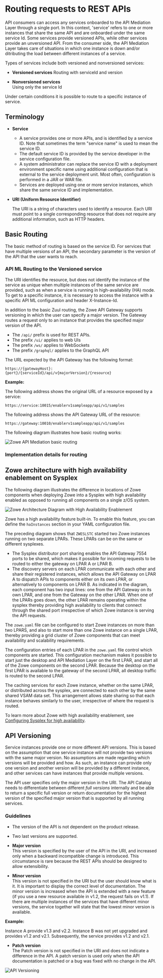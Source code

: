 # Routing requests to REST APIs

API consumers can access any services onboarded to the API Mediation Layer through a single port. In this context, 'service' refers to one or more instances that share the same API and are onboarded under the same service Id. Some services provide versioned APIs, while other services provide an unversioned API. From the consumer side, the API Mediation Layer takes care of situations in which one instance is down and/or ditributing the load between different instances of a service. 

Types of services include both versioned and nonversioned services:

* **Versioned services**
Routing with serviceId and version

* **Nonversioned services**  
Using only the service Id

Under certain conditions it is possible to route to a specific instance of service.

## Terminology

* **Service**

  * A service provides one or more APIs, and is identified by a service ID. Note that sometimes the term "service name" is used to mean the service ID.  
  * The default service ID is provided by the service developer in the service configuration file.  
  * A system administrator can replace the service ID with a deployment environment specific name using additional configuration that is external to the service deployment unit. Most often, configuration is performed in a JAR or WAR file.  
  * Services are deployed using one or more service instances, which share the same service ID and implementation.

* **URI (Uniform Resource Identifier)**

  The URI is a string of characters used to identify a resource. Each URI must point to a single corresponding resource that does not require any additional information, such as HTTP headers.

## Basic Routing

The basic method of routing is based on the service ID. For services that have multiple versions of an API, the secondary parameter is the version of the API that the user wants to reach. 

### API ML Routing to the Versioned service

The URI identifies the resource, but does not identify the instance of the service as unique when multiple instances of the same service are provided, such as when a service is running in high-availability (HA) mode. To get to a specific instance, it is necessary to access the instance with a specific API ML configuration and header X-Instance-Id.

In addition to the basic Zuul routing, the Zowe API Gateway supports versioning in which the user can specify a major version. The Gateway routes a request only to an instance that provides the specified major version of the API.

* The `/api/` prefix is used for REST APIs.
* The prefix `/ui/` applies to web UIs
* The prefix `/ws/` applies to WebSockets
* The prefix `/graphql/` applies to the GraphQL API

The URL expected by the API Gateway has the following format:

`https://{gatewayHost}:{port}/{serviceId}/api/v{majorVersion}/{resource}`

**Example:**

The following address shows the original URL of a resource exposed by a service:

```
https://service:10015/enablerv1sampleapp/api/v1/samples
```

The following address shows the API Gateway URL of the resource:

```
https://gateway:10010/enablerv1sampleapp/api/v1/samples
```

The following diagram illustrates how basic routing works:

![Zowe API Mediation basic routing](../../images/api-mediation/Basic-Routing.png)

### Implementation details for routing


## Zowe architecture with high availability enablement on Sysplex

The following diagram illustrates the difference in locations of Zowe components when deploying Zowe into a Sysplex with high availability enabled as opposed to running all components on a single z/OS system.  

![Zowe Architecture Diagram with High Availability Enablement](../../images/common/zowe-architecture-lpar.png)

Zowe has a high availability feature built-in. To enable this feature, you can define the `haInstances` section in your YAML configuration file.

The preceding diagram shows that `ZWESLSTC` started two Zowe instances running on two separate LPARs. These LPARs can be on the same or different sysplexes.  

- The Sysplex distributor port sharing enables the API Gateway 7554 ports to be shared, which makes it possible for  incoming requests to be routed to either the gateway on LPAR A or LPAR B.
- The discovery servers on each LPAR communicate with each other and share their registered instances, which allows the API Gateway on LPAR A to dispatch APIs to components either on its own LPAR, or alternatively to components on LPAR B. As indicated in the diagram, each component has two input lines: one from the API Gateway on its own LPAR, and one from the Gateway on the other LPAR. When one of the LPARs goes down, the other LPAR remains operating within the sysplex thereby providing high availability to clients that connect through the shared port irrespective of which Zowe instance is serving the API requests.

The `zowe.yaml` file can be configured to start Zowe instances on more than two LPARS, and also to start more than one Zowe instance on a single LPAR, thereby providing a grid cluster of Zowe components that can meet availability and scalability requirements.  

The configuration entries of each LPAR in the `zowe.yaml` file control which components are started. This configuration mechanism makes it possible to start just the desktop and API Mediation Layer on the first LPAR, and start all of the Zowe components on the second LPAR. Because the desktop on the first LPAR is available to the gateway of the second LPAR, all desktop traffic is routed to the second LPAR.  

The caching services for each Zowe instance, whether on the same LPAR, or distributed across the sysplex, are connected to each other by the same shared VSAM data set. This arrangement allows state sharing so that each instance behaves similarly to the user, irrespective of where the request is routed.

To learn more about Zowe with high availability enablement, see [Configuring Sysplex for high availability](../configure-sysplex).

## API Versioning

Service instances provide one or more different API versions. This is based on the  assumption that one service instance will not provide two versions with the same major version. No assumptions are made regarding which versions will be provided and how. As such, an instance can provide only one version and another
version will be provided by a different instance, and other services can have instances that provide multiple versions.

The API user specifies only the major version in the URI. The API Catalog needs to differentiate between different _full versions_ internally and be able to return a specific full version or return documentation for the highest version of the specified major version that is supported by all running services.

### Guidelines

- The version of the API is not dependent on the product release.

- Two last versions are supported.

 - **Major version**  
 This version is specified by the user of the API in the URI, and increased only when a backward incompatible change is introduced. This circumstance is rare because the REST APIs should be designed to allow extensibility.

 - **Minor version**  
 This version is not specified in the URI but the user should know what is it. It is important to display the correct level of documentation. The minor version is increased when the API is extended with a new feature (if you use a new resource available in v1.2, the request fails on v1.1). If there are multiple instances of the services that have different minor versions, the service together will state that the lowest minor version is available.
 
 **Example:**
 
 Instance A provide v1.3 and v2.2. Instance B was not yet upgraded and provides v1.2 and v2.1. Subsequently, the service provides v1.2 and v2.1.

 - **Patch version**  
 The Patch version is not specified in the URI and does not indicate a difference in the API. A patch version is used only when the API documentation is patched or a bug was fixed with no change in the API.

 ![API Versioning](../../images/api-mediation/API-Versioning.png)
